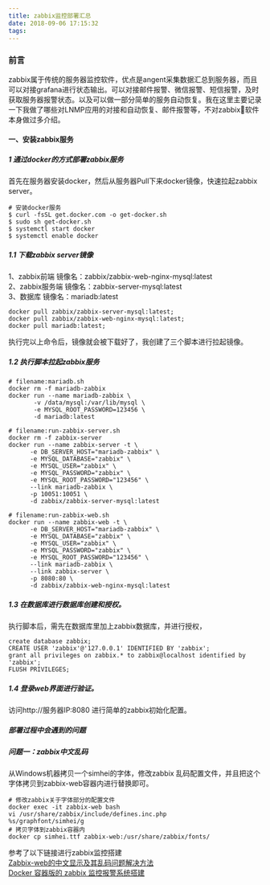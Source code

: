 ```yaml
---
title: zabbix监控部署汇总
date: 2018-09-06 17:15:32
tags:
---
```


### 前言
zabbix属于传统的服务器监控软件，优点是angent采集数据汇总到服务器，而且可以对接grafana进行状态输出。可以对接邮件报警、微信报警、短信报警，及时获取服务器报警状态。以及可以做一部分简单的服务自动恢复。我在这里主要记录一下我做了哪些对LNMP应用的对接和自动恢复、邮件报警等，不对zabbix软件本身做过多介绍。
#### 一、安装zabbix服务
##### 1 通过docker的方式部署zabbix服务 
首先在服务器安装docker，然后从服务器Pull下来docker镜像，快速拉起zabbix server。
```
# 安装docker服务
$ curl -fsSL get.docker.com -o get-docker.sh
$ sudo sh get-docker.sh
$ systemctl start docker
$ systemctl enable docker
```
##### 1.1 下载zabbix server镜像   
1、zabbix前端   镜像名：zabbix/zabbix-web-nginx-mysql:latest  
2、zabbix服务端 镜像名：zabbix-server-mysql:latest  
3、数据库 镜像名：mariadb:latest
```
docker pull zabbix/zabbix-server-mysql:latest;
docker pull zabbix/zabbix-web-nginx-mysql:latest;
docker pull mariadb:latest;
```
执行完以上命令后，镜像就会被下载好了，我创建了三个脚本进行拉起镜像。   
##### 1.2 执行脚本拉起zabbix服务
```
# filename:mariadb.sh
docker rm -f mariadb-zabbix
docker run --name mariadb-zabbix \
       -v /data/mysql:/var/lib/mysql \ 
       -e MYSQL_ROOT_PASSWORD=123456 \  
       -d mariadb:latest

# filename:run-zabbix-server.sh
docker rm -f zabbix-server
docker run --name zabbix-server -t \
      -e DB_SERVER_HOST="mariadb-zabbix" \
      -e MYSQL_DATABASE="zabbix" \
      -e MYSQL_USER="zabbix" \
      -e MYSQL_PASSWORD="zabbix" \
      -e MYSQL_ROOT_PASSWORD="123456" \
      --link mariadb-zabbix \
      -p 10051:10051 \
      -d zabbix/zabbix-server-mysql:latest

# filename:run-zabbix-web.sh
docker run --name zabbix-web -t \
      -e DB_SERVER_HOST="mariadb-zabbix" \
      -e MYSQL_DATABASE="zabbix" \
      -e MYSQL_USER="zabbix" \
      -e MYSQL_PASSWORD="zabbix" \
      -e MYSQL_ROOT_PASSWORD="123456" \
      --link mariadb-zabbix \
      --link zabbix-server \
      -p 8080:80 \
      -d zabbix/zabbix-web-nginx-mysql:latest

```

##### 1.3 在数据库进行数据库创建和授权。  
执行脚本后，需先在数据库里加上zabbix数据库，并进行授权，
```
create database zabbix;
CREATE USER 'zabbix'@'127.0.0.1' IDENTIFIED BY 'zabbix';
grant all privileges on zabbix.* to zabbix@localhost identified by 'zabbix';
FLUSH PRIVILEGES;
```
##### 1.4 登录web界面进行验证。  
访问http://服务器IP:8080  进行简单的zabbix初始化配置。

##### 部署过程中会遇到的问题
##### 问题一：zabbix中文乱码
从Windows机器拷贝一个simhei的字体，修改zabbix 乱码配置文件，并且把这个字体拷贝到zabbix-web容器内进行替换即可。
```
# 修改zabbix关于字体部分的配置文件
docker exec -it zabbix-web bash
vi /usr/share/zabbix/include/defines.inc.php
%s/graphfont/simhei/g
# 拷贝字体到zabbix容器内
docker cp simhei.ttf zabbix-web:/usr/share/zabbix/fonts/
```

参考了以下链接进行zabbix监控搭建  
[Zabbix-web的中文显示及其乱码问题解决方法](https://www.linuxidc.com/Linux/2017-08/146162.htm)  
[Docker 容器版的 zabbix 监控报警系统搭建](http://www.ttbrook.com/2018/03/15/docker-zabbix-email)

